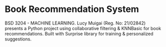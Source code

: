# Book Recommendation System
 BSD 3204 - MACHINE LEARNING.  Lucy Muigai (Reg. No: 21/02842) presents a Python project using collaborative filtering &amp; KNNBasic for book recommendations. Built with Surprise library for training &amp; personalized suggestions.
